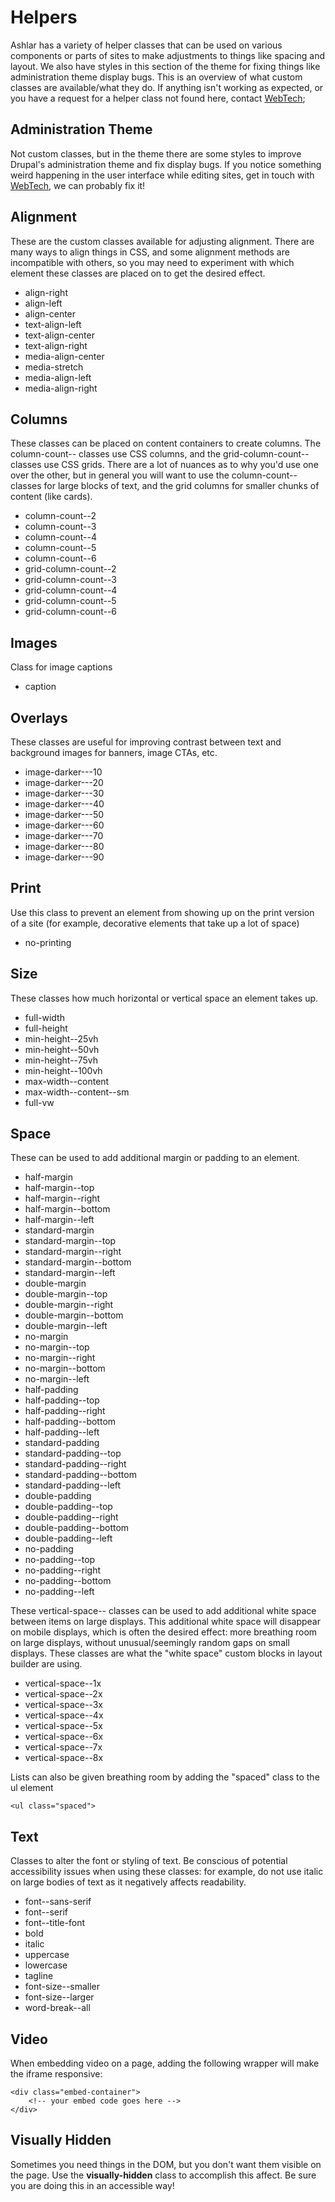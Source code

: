 # Helpers

Ashlar has a variety of helper classes that can be used on various components or parts of sites to make adjustments to things like spacing and layout. We also have styles in this section of the theme for fixing things like administration theme display bugs. This is an overview of what custom classes are available/what they do. If anything isn't working as expected, or you have a request for a helper class not found here, contact [WebTech](mailto:web.help@wwu.edu);

## Administration Theme
Not custom classes, but in the theme there are some styles to improve Drupal's administration theme and fix display bugs. If you notice something weird happening in the user interface while editing sites, get in touch with [WebTech](mailto:web.help@wwu.edu), we can probably fix it!

## Alignment
These are the custom classes available for adjusting alignment. There are many ways to align things in CSS, and some alignment methods are incompatible with others, so you may need to experiment with which element these classes are placed on to get the desired effect.

* align-right 
* align-left 
* align-center 
* text-align-left 
* text-align-center 
* text-align-right
* media-align-center 
* media-stretch
* media-align-left
* media-align-right 

## Columns
These classes can be placed on content containers to create columns. The column-count-- classes use CSS columns, and the grid-column-count-- classes use CSS grids. There are a lot of nuances as to why you'd use one over the other, but in general you will want to use the column-count-- classes for large blocks of text, and the grid columns for smaller chunks of content (like cards). 

* column-count--2
* column-count--3
* column-count--4
* column-count--5
* column-count--6
* grid-column-count--2
* grid-column-count--3
* grid-column-count--4
* grid-column-count--5
* grid-column-count--6

## Images
Class for image captions

* caption

## Overlays
These classes are useful for improving contrast between text and background images for banners, image CTAs, etc.

* image-darker---10
* image-darker---20
* image-darker---30
* image-darker---40
* image-darker---50
* image-darker---60
* image-darker---70
* image-darker---80
* image-darker---90

## Print
Use this class to prevent an element from showing up on the print version of a site (for example, decorative elements that take up a lot of space)

* no-printing

## Size
These classes how much horizontal or vertical space an element takes up.

* full-width
* full-height
* min-height--25vh
* min-height--50vh
* min-height--75vh
* min-height--100vh
* max-width--content
* max-width--content--sm
* full-vw

## Space
These can be used to add additional margin or padding to an element.

* half-margin
* half-margin--top
* half-margin--right
* half-margin--bottom
* half-margin--left
* standard-margin
* standard-margin--top
* standard-margin--right
* standard-margin--bottom
* standard-margin--left
* double-margin
* double-margin--top
* double-margin--right
* double-margin--bottom
* double-margin--left
* no-margin
* no-margin--top
* no-margin--right
* no-margin--bottom
* no-margin--left
* half-padding
* half-padding--top
* half-padding--right
* half-padding--bottom
* half-padding--left
* standard-padding
* standard-padding--top
* standard-padding--right
* standard-padding--bottom
* standard-padding--left
* double-padding
* double-padding--top
* double-padding--right
* double-padding--bottom
* double-padding--left
* no-padding
* no-padding--top
* no-padding--right
* no-padding--bottom
* no-padding--left

These vertical-space-- classes can be used to add additional white space between items on large displays. This additional white space will disappear on mobile displays, which is often the desired effect: more breathing room on large displays, without unusual/seemingly random gaps on small displays. These classes are what the "white space" custom blocks in layout builder are using. 

* vertical-space--1x
* vertical-space--2x
* vertical-space--3x
* vertical-space--4x
* vertical-space--5x
* vertical-space--6x
* vertical-space--7x
* vertical-space--8x

Lists can also be given breathing room by adding the "spaced" class to the ul element

`<ul class="spaced">`

## Text
Classes to alter the font or styling of text. Be conscious of potential accessibility issues when using these classes: for example, do not use italic on large bodies of text as it negatively affects readability.

* font--sans-serif
* font--serif
* font--title-font
* bold
* italic
* uppercase
* lowercase
* tagline
* font-size--smaller
* font-size--larger
* word-break--all

## Video
When embedding video on a page, adding the following wrapper will make the iframe responsive:

```
<div class="embed-container">
    <!-- your embed code goes here -->
</div>
```

## Visually Hidden
Sometimes you need things in the DOM, but you don't want them visible on the page. Use the **visually-hidden** class to accomplish this affect. Be sure you are doing this in an accessible way!



